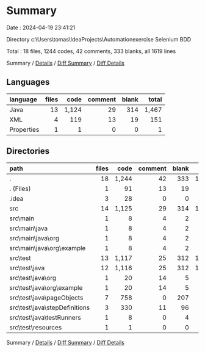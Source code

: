 # Summary

Date : 2024-04-19 23:41:21

Directory c:\\Users\\tomas\\IdeaProjects\\Automationexercise Selenium BDD

Total : 18 files,  1244 codes, 42 comments, 333 blanks, all 1619 lines

Summary / [Details](details.md) / [Diff Summary](diff.md) / [Diff Details](diff-details.md)

## Languages
| language | files | code | comment | blank | total |
| :--- | ---: | ---: | ---: | ---: | ---: |
| Java | 13 | 1,124 | 29 | 314 | 1,467 |
| XML | 4 | 119 | 13 | 19 | 151 |
| Properties | 1 | 1 | 0 | 0 | 1 |

## Directories
| path | files | code | comment | blank | total |
| :--- | ---: | ---: | ---: | ---: | ---: |
| . | 18 | 1,244 | 42 | 333 | 1,619 |
| . (Files) | 1 | 91 | 13 | 19 | 123 |
| .idea | 3 | 28 | 0 | 0 | 28 |
| src | 14 | 1,125 | 29 | 314 | 1,468 |
| src\\main | 1 | 8 | 4 | 2 | 14 |
| src\\main\\java | 1 | 8 | 4 | 2 | 14 |
| src\\main\\java\\org | 1 | 8 | 4 | 2 | 14 |
| src\\main\\java\\org\\example | 1 | 8 | 4 | 2 | 14 |
| src\\test | 13 | 1,117 | 25 | 312 | 1,454 |
| src\\test\\java | 12 | 1,116 | 25 | 312 | 1,453 |
| src\\test\\java\\org | 1 | 20 | 14 | 5 | 39 |
| src\\test\\java\\org\\example | 1 | 20 | 14 | 5 | 39 |
| src\\test\\java\\pageObjects | 7 | 758 | 0 | 207 | 965 |
| src\\test\\java\\stepDefinitions | 3 | 330 | 11 | 96 | 437 |
| src\\test\\java\\testRunners | 1 | 8 | 0 | 4 | 12 |
| src\\test\\resources | 1 | 1 | 0 | 0 | 1 |

Summary / [Details](details.md) / [Diff Summary](diff.md) / [Diff Details](diff-details.md)